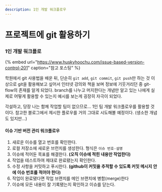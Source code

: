 ```yaml
---
description: 1인 개발 워크플로우
---
```


# 프로젝트에 git 활용하기

### 1인 개발 워크플로

{% embed url="https://www.huskyhoochu.com/issue-based-version-control-201" caption="참고 포스팅" %}

학원에서 git 사용법을 배운 뒤, 단순히 `git add`, `git commit`, `git push`만 하는 것 이상으로 git을 활용해보고 싶어서 인터넷 강의와 책을 보며 정보에 기웃거리던 중 git-flow의 존재를 알게 되었다. branch를 나누고 머지한다는 개념만 알고 있는 나에게 실제로 어떻게 활용할 수 있는지 예시를 보는게 굉장히 자극이 되었다.

각설하고, 당장 나는 함께 작업할 팀이 없으므로... 1인 팀 개발 워크플로우를 활용할 것이다. 참고한 블로그에서 제시한 플로우를 거의 그대로 시도해볼 예정이다. \(생소한 개념도 있지만...\)

#### 이슈 기반 버전 관리 워크플로우

1. 새로운 이슈를 열고 번호를 확인한다.
2. 로컬 저장소에 새로운 브런치를 생성한다. 형식은 `이슈 번호-설명`
3. 이슈에 적어둔 목표를 해결한다. **\(오직 이슈에 적힌 내용만 작업한다\)**
4. 작업을 테스트하여 제대로 완료됐는지 확인한다.
5. 수정 사항을 커밋하고 푸시한다. **\(github이 커밋을 추적할 수 있도록 커밋 메시지 안에 이슈 번호를 적어야 한다\)**
6. 작업이 완료됐다면 작업 브랜치를 메인 브랜치에 병함\(merge\)한다
7. 이슈에 모든 내용이 잘 기록됐는지 확인하고 이슈를 닫는다.

